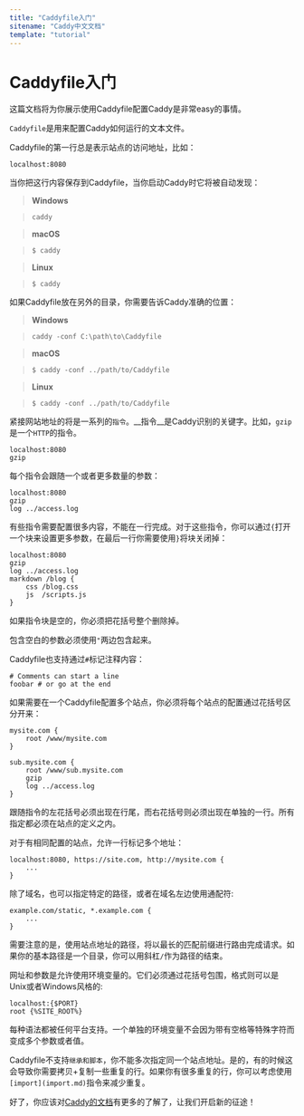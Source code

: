 ```yaml
---
title: "Caddyfile入门"
sitename: "Caddy中文文档"
template: "tutorial"
---
```


# Caddyfile入门

这篇文档将为你展示使用Caddyfile配置Caddy是非常easy的事情。

`Caddyfile`是用来配置Caddy如何运行的文本文件。

Caddyfile的第一行总是表示站点的访问地址，比如：

`localhost:8080`

当你把这行内容保存到Caddyfile，当你启动Caddy时它将被自动发现：
> __Windows__

> `caddy`

> __macOS__

> `$ caddy`

> __Linux__

> `$ caddy`

如果Caddyfile放在另外的目录，你需要告诉Caddy准确的位置：

> __Windows__

> `caddy -conf C:\path\to\Caddyfile`

> __macOS__

> `$ caddy -conf ../path/to/Caddyfile`

> __Linux__

> `$ caddy -conf ../path/to/Caddyfile`

紧接网站地址的将是一系列的`指令`。__指令__是Caddy识别的关键字。比如，`gzip`是一个`HTTP`的指令。

```caddy
localhost:8080
gzip
```
每个指令会跟随一个或者更多数量的参数：
```caddy
localhost:8080
gzip
log ../access.log
```

有些指令需要配置很多内容，不能在一行完成。对于这些指令，你可以通过`{`打开一个块来设置更多参数，在最后一行你需要使用`}`将块关闭掉：

```caddy
localhost:8080
gzip
log ../access.log
markdown /blog {
    css /blog.css
    js  /scripts.js
}
```

如果指令块是空的，你必须把花括号整个删除掉。

包含空白的参数必须使用`"`两边包含起来。

Caddyfile也支持通过`#`标记注释内容：

```caddy
# Comments can start a line
foobar # or go at the end
```
如果需要在一个Caddyfile配置多个站点，你必须将每个站点的配置通过花括号区分开来：

```caddy
mysite.com {
    root /www/mysite.com
}

sub.mysite.com {
    root /www/sub.mysite.com
    gzip
    log ../access.log
}
```

跟随指令的左花括号必须出现在行尾，而右花括号则必须出现在单独的一行。所有指定都必须在站点的定义之内。

对于有相同配置的站点，允许一行标记多个地址：
```caddy
localhost:8080, https://site.com, http://mysite.com {
    ...
}
```
除了域名，也可以指定特定的路径，或者在域名左边使用通配符:

```caddy
example.com/static, *.example.com {
    ...
}
```

需要注意的是，使用站点地址的路径，将以最长的匹配前缀进行路由完成请求。如果你的基本路径是一个目录，你可以用斜杠`/`作为路径的结束。

网址和参数是允许使用环境变量的。它们必须通过花括号包围，格式则可以是Unix或者Windows风格的:

```caddy
localhost:{$PORT}
root {%SITE_ROOT%}
```

每种语法都被任何平台支持。一个单独的环境变量不会因为带有空格等特殊字符而变成多个参数或者值。

Caddyfile不支持`继承和脚本`，你不能多次指定同一个站点地址。是的，有的时候这会导致你需要拷贝+复制一些重复的行。如果你有很多重复的行，你可以考虑使用`[import](import.md)`指令来减少重复。

好了，你应该对[Caddy的文档](index.md)有更多的了解了，让我们开启新的征途！
